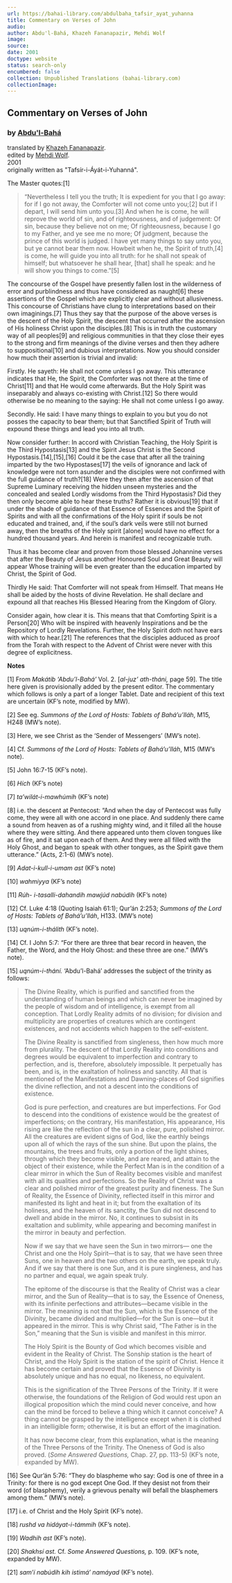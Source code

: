 ```yaml
---
url: https://bahai-library.com/abdulbaha_tafsir_ayat_yuhanna
title: Commentary on Verses of John
audio: 
author: Abdu'l-Bahá, Khazeh Fananapazir, Mehdi Wolf
image: 
source: 
date: 2001
doctype: website
status: search-only
encumbered: false
collection: Unpublished Translations (bahai-library.com)
collectionImage: 
---
```



## Commentary on Verses of John

### by [Abdu'l-Bahá](https://bahai-library.com/author/Abdu'l-Bahá)

translated by [Khazeh Fananapazir](https://bahai-library.com/author/Khazeh%20Fananapazir).  
edited by [Mehdi Wolf](https://bahai-library.com/author/Mehdi%20Wolf).  
2001  
originally written as "Tafsír-i-Áyát-i-Yuhanná".


The Master quotes:\[1\]

> “Nevertheless I tell you the truth; It is expedient for you that I go away: for if I go not away, the Comforter will not come unto you;\[2\] but if I depart, I will send him unto you.\[3\] And when he is come, he will reprove the world of sin, and of righteousness, and of judgement: Of sin, because they believe not on me; Of righteousness, because I go to my Father, and ye see me no more; Of judgment, because the prince of this world is judged. I have yet many things to say unto you, but ye cannot bear them now. Howbeit when he, the Spirit of truth,\[4\] is come, he will guide you into all truth: for he shall not speak of himself; but whatsoever he shall hear, \[that\] shall he speak: and he will show you things to come.”\[5\]

The concourse of the Gospel have presently fallen lost in the wilderness of error and purblindness and thus have considered as naught\[6\] these assertions of the Gospel which are explicitly clear and without allusiveness. This concourse of Christians have clung to interpretations based on their own imaginings.\[7\] Thus they say that the purpose of the above verses is the descent of the Holy Spirit, the descent that occurred after the ascension of His holiness Christ upon the disciples.\[8\] This is in truth the customary way of all peoples\[9\] and religious communities in that they close their eyes to the strong and firm meanings of the divine verses and then they adhere to suppositional\[10\] and dubious interpretations. Now you should consider how much their assertion is trivial and invalid:

Firstly. He sayeth: He shall not come unless I go away. This utterance indicates that He, the Spirit, the Comforter was not there at the time of Christ\[11\] and that He would come afterwards. But the Holy Spirit was inseparably and always co-existing with Christ.\[12\] So there would otherwise be no meaning to the saying: He shall not come unless I go away.

Secondly. He said: I have many things to explain to you but you do not posses the capacity to bear them; but that Sanctified Spirit of Truth will expound these things and lead you into all truth.

Now consider further: In accord with Christian Teaching, the Holy Spirit is the Third Hypostasis\[13\] and the Spirit Jesus Christ is the Second Hypostasis.\[14\],\[15\],\[16\] Could it be the case that after all the training imparted by the two Hypostases\[17\] the veils of ignorance and lack of knowledge were not torn asunder and the disciples were not confirmed with the full guidance of truth?\[18\] Were they then after the ascension of that Supreme Luminary receiving the hidden unseen mysteries and the concealed and sealed Lordly wisdoms from the Third Hypostasis? Did they then only become able to hear these truths? Rather it is obvious\[19\] that if under the shade of guidance of that Essence of Essences and the Spirit of Spirits and with all the confirmations of the Holy spirit if souls be not educated and trained, and, if the soul’s dark veils were still not burned away, then the breaths of the Holy spirit \[alone\] would have no effect for a hundred thousand years. And herein is manifest and recognizable truth.

Thus it has become clear and proven from those blessed Johannine verses that after the Beauty of Jesus another Honoured Soul and Great Beauty will appear Whose training will be even greater than the education imparted by Christ, the Spirit of God.

Thirdly He said: That Comforter will not speak from Himself. That means He shall be aided by the hosts of divine Revelation. He shall declare and expound all that reaches His Blessed Hearing from the Kingdom of Glory.

Consider again, how clear it is. This means that that Comforting Spirit is a Person\[20\] Who wilt be inspired with heavenly Inspirations and be the Repository of Lordly Revelations. Further, the Holy Spirit doth not have ears with which to hear.\[21\] The references that the disciples adduced as proof from the Torah with respect to the Advent of Christ were never with this degree of explicitness.

**Notes**

\[1\] From _Makátib ‘Abdu’l-Bahá’_ Vol. 2. \[_al-juz’ ath-tháni,_ page 59\]. The title here given is provisionally added by the present editor. The commentary which follows is only a part of a longer Tablet. Date and recipient of this text are uncertain (KF’s note, modified by MW).

\[2\] See eg. _Summons of the Lord of Hosts: Tablets of Bahá’u’lláh_, M15, H248 (MW’s note).

\[3\] Here, we see Christ as the ‘Sender of Messengers’ (MW’s note).

\[4\] Cf. _Summons of the Lord of Hosts: Tablets of Bahá’u’lláh_, M15 (MW’s note).

\[5\] John 16:7-15 (KF’s note).

\[6\] _Hích_ (KF’s note)

\[7\] _ta’wilát-i-mawhúmih_ (KF’s note)

\[8\] i.e. the descent at Pentecost: “And when the day of Pentecost was fully come, they were all with one accord in one place. And suddenly there came a sound from heaven as of a rushing mighty wind, and it filled all the house where they were sitting. And there appeared unto them cloven tongues like as of fire, and it sat upon each of them. And they were all filled with the Holy Ghost, and began to speak with other tongues, as the Spirit gave them utterance.” (Acts, 2:1-6) (MW’s note).

\[9\] _Adat-i-kull-i-umam ast_ (KF’s note)

\[10\] _wahmiyya_ (KF’s note)

\[11\] _Rúh-_ _i-tasalli-dahandih mawjúd nabúdih_ (KF’s note)

\[12\] Cf. Luke 4:18 (Quoting Isaiah 61:1); Qur’án 2:253; _Summons of the Lord of Hosts: Tablets of Bahá’u’lláh_, H133. (MW’s note)

\[13\] _uqnúm-i-thálith_ (KF’s note).

\[14\] Cf. I John 5:7: “For there are three that bear record in heaven, the Father, the Word, and the Holy Ghost: and these three are one.” (MW’s note).

\[15\] _uqnúm-i-thání._ ‘Abdu’l-Bahá’ addresses the subject of the trinity as follows:

> The Divine Reality, which is purified and sanctified from the understanding of human beings and which can never be imagined by the people of wisdom and of intelligence, is exempt from all conception. That Lordly Reality admits of no division; for division and multiplicity are properties of creatures which are contingent existences, and not accidents which happen to the self-existent.
> 
> The Divine Reality is sanctified from singleness, then how much more from plurality. The descent of that Lordly Reality into conditions and degrees would be equivalent to imperfection and contrary to perfection, and is, therefore, absolutely impossible. It perpetually has been, and is, in the exaltation of holiness and sanctity. All that is mentioned of the Manifestations and Dawning-places of God signifies the divine reflection, and not a descent into the conditions of existence.
> 
> God is pure perfection, and creatures are but imperfections. For God to descend into the conditions of existence would be the greatest of imperfections; on the contrary, His manifestation, His appearance, His rising are like the reflection of the sun in a clear, pure, polished mirror. All the creatures are evident signs of God, like the earthly beings upon all of which the rays of the sun shine. But upon the plains, the mountains, the trees and fruits, only a portion of the light shines, through which they become visible, and are reared, and attain to the object of their existence, while the Perfect Man is in the condition of a clear mirror in which the Sun of Reality becomes visible and manifest with all its qualities and perfections. So the Reality of Christ was a clear and polished mirror of the greatest purity and fineness. The Sun of Reality, the Essence of Divinity, reflected itself in this mirror and manifested its light and heat in it; but from the exaltation of its holiness, and the heaven of its sanctity, the Sun did not descend to dwell and abide in the mirror. No, it continues to subsist in its exaltation and sublimity, while appearing and becoming manifest in the mirror in beauty and perfection.
> 
> Now if we say that we have seen the Sun in two mirrors— one the Christ and one the Holy Spirit—that is to say, that we have seen three Suns, one in heaven and the two others on the earth, we speak truly. And if we say that there is one Sun, and it is pure singleness, and has no partner and equal, we again speak truly.
> 
> The epitome of the discourse is that the Reality of Christ was a clear mirror, and the Sun of Reality—that is to say, the Essence of Oneness, with its infinite perfections and attributes—became visible in the mirror. The meaning is not that the Sun, which is the Essence of the Divinity, became divided and multiplied—for the Sun is one—but it appeared in the mirror. This is why Christ said, “The Father is in the Son,” meaning that the Sun is visible and manifest in this mirror.
> 
> The Holy Spirit is the Bounty of God which becomes visible and evident in the Reality of Christ. The Sonship station is the heart of Christ, and the Holy Spirit is the station of the spirit of Christ. Hence it has become certain and proved that the Essence of Divinity is absolutely unique and has no equal, no likeness, no equivalent.
> 
> This is the signification of the Three Persons of the Trinity. If it were otherwise, the foundations of the Religion of God would rest upon an illogical proposition which the mind could never conceive, and how can the mind be forced to believe a thing which it cannot conceive? A thing cannot be grasped by the intelligence except when it is clothed in an intelligible form; otherwise, it is but an effort of the imagination.
> 
> It has now become clear, from this explanation, what is the meaning of the Three Persons of the Trinity. The Oneness of God is also proved. (_Some Answered Questions,_ Chap. 27, pp. 113-5) (KF’s note, expanded by MW).
> 
> 

\[16\] See Qur’án 5:76: “They do blaspheme who say: God is one of three in a Trinity: for there is no god except One God. If they desist not from their word (of blasphemy), verily a grievous penalty will befall the blasphemers among them.” (MW’s note).

\[17\] i.e. of Christ and the Holy Spirit (KF’s note).

\[18\] _rushd va hidáyat-i-támmih_ (KF’s note).

\[19\] _Wadhih ast_ (KF’s note).

\[20\] _Shakhsí ast._ Cf. _Some Answered Questions,_ p. 109.  (KF’s note, expanded by MW).

\[21\] _sam’í nabúdih kih istimá’ namáyad_ (KF’s note).